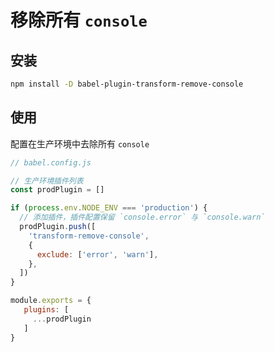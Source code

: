# 移除所有 `console`

## 安装

```bash
npm install -D babel-plugin-transform-remove-console
```

## 使用

配置在生产环境中去除所有 `console`

```js
// babel.config.js

// 生产环境插件列表
const prodPlugin = []

if (process.env.NODE_ENV === 'production') {
  // 添加插件，插件配置保留 `console.error` 与 `console.warn`
  prodPlugin.push([
    'transform-remove-console',
    {
      exclude: ['error', 'warn'],
    },
  ])
}

module.exports = {
   plugins: [
     ...prodPlugin
   ]
}
```
